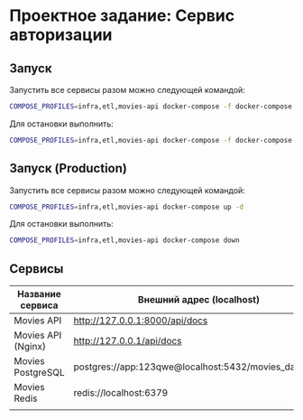 # Проектное задание: Сервис авторизации

## Запуск

Запустить все сервисы разом можно следующей командой:

```bash
COMPOSE_PROFILES=infra,etl,movies-api docker-compose -f docker-compose.yml -f docker-compose.override.yml up -d
```

Для остановки выполнить:

```bash
COMPOSE_PROFILES=infra,etl,movies-api docker-compose -f docker-compose.yml -f docker-compose.override.yml down
```

## Запуск (Production)

Запустить все сервисы разом можно следующей командой:

```bash
COMPOSE_PROFILES=infra,etl,movies-api docker-compose up -d
```

Для остановки выполнить:

```bash
COMPOSE_PROFILES=infra,etl,movies-api docker-compose down
```

## Сервисы

| Название сервиса   | Внешний адрес (localhost)                            | Внутренний адрес (docker network)                          |
|--------------------|------------------------------------------------------|------------------------------------------------------------|
| Movies API         | http://127.0.0.1:8000/api/docs                       | http://movies-api:8000/api/docs                            |
| Movies API (Nginx) | http://127.0.0.1/api/docs                            | http://movies-api-nginx/api/docs                           |
| Movies PostgreSQL  | postgres://app:123qwe@localhost:5432/movies_database | postgres://app:123qwe@movies-postgres:5432/movies_database |
| Movies Redis       | redis://localhost:6379                               | redis://movies-redis:6379                                  |
|                    |                                                      |                                                            |
